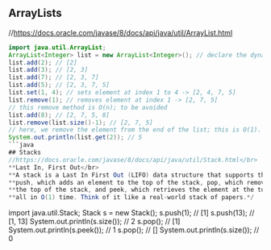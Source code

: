 ## ArrayLists
//https://docs.oracle.com/javase/8/docs/api/java/util/ArrayList.html
```java
import java.util.ArrayList;
ArrayList<Integer> list = new ArrayList<Integer>(); // declare the dynamic array
list.add(2); // [2]
list.add(3); // [2, 3]
list.add(7); // [2, 3, 7]
list.add(5); // [2, 3, 7, 5]
list.set(1, 4); // sets element at index 1 to 4 -> [2, 4, 7, 5]
list.remove(1); // removes element at index 1 -> [2, 7, 5]
// this remove method is O(n); to be avoided
list.add(8); // [2, 7, 5, 8]
list.remove(list.size()-1); // [2, 7, 5]
// here, we remove the element from the end of the list; this is O(1).
System.out.println(list.get(2)); // 5
```java
## Stacks
//https://docs.oracle.com/javase/8/docs/api/java/util/Stack.html</br>
**Last In, First Out</br>
**A stack is a Last In First Out (LIFO) data structure that supports three operations:
**push, which adds an element to the top of the stack, pop, which removes an element from
**the top of the stack, and peek, which retrieves the element at the top without removing it,
**all in O(1) time. Think of it like a real-world stack of papers.*/
```
import java.util.Stack;
Stack<Integer> s = new Stack<Integer>();
s.push(1); // [1]
s.push(13); // [1, 13]
System.out.println(s.size()); // 2
s.pop(); // [1]
System.out.println(s.peek()); // 1
s.pop(); // []
System.out.println(s.size()); // 0
```
